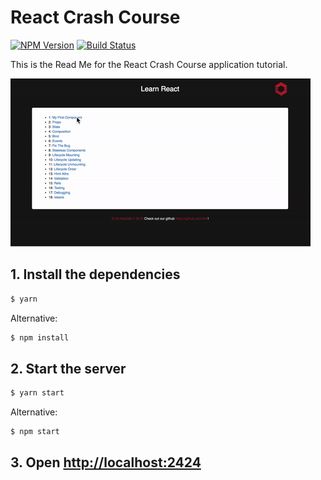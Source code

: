 # React Crash Course
[![NPM Version][npm-image]][npm-url]
[![Build Status][travis-image]][travis-url]

This is the Read Me for the React Crash Course application tutorial.


![](./images/course.gif)


## 1. Install the dependencies

```bash
$ yarn
```

Alternative:

```bash
$ npm install
```

## 2. Start the server

```bash
$ yarn start
```

Alternative:

```bash
$ npm start
```

## 3. Open [http://localhost:2424](http://localhost:2424)

[//]: <> (Metadata)

[npm-image]: https://img.shields.io/npm/v/datadog-metrics.svg?style=flat-square
[npm-url]: https://npmjs.org/package/datadog-metrics
[travis-image]: https://img.shields.io/travis/dbader/node-datadog-metrics/master.svg?style=flat-square
[travis-url]: https://travis-ci.org/dbader/node-datadog-metrics